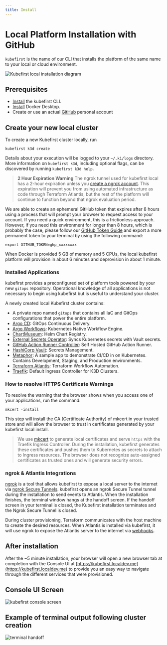 ```yaml
---
title: Install
---
```


# Local Platform Installation with GitHub

`kubefirst` is the name of our CLI that installs the platform of the same name to your local or cloud environment.

![Kubefirst local installation diagram](../../../img/kubefirst/local/kubefirst-cluster-create.png)

## Prerequisites

- [Install](../overview.md#how-to-install-kubefirst-cli) the kubefirst CLI.
- [Install](https://docs.docker.com/get-docker/) Docker Desktop.
- Create or use an actual [GitHub](https://github.com) personal account

## Create your new local cluster

To create a new Kubefirst cluster locally, run

```shell
kubefirst k3d create
```

Details about your execution will be logged to your `~/.k1/logs` directory. More information on `kubefirst k3d`, including optional flags, can be discovered by running `kubefirst k3d help`.

<!-- TODO: [2.0] the above warning is being spiked actively to see if we can remove it from the system as a part of the 2.0 release. confirm when releasing. -->
> **2 Hour Expiration Warning**
> The ngrok tunnel used for kubefirst local has a 2-hour expiration unless you [create a ngrok account](https://dashboard.ngrok.com/signup). This expiration will prevent you from using automated infrastructure as code through Terraform Atlantis, but the rest of the platform will continue to function beyond that ngrok evaluation period.

We are able to create an ephemeral GitHub token that expires after 8 hours using a process that will prompt your browser to request access to your account. If you need a quick environment, this is a frictionless approach. However, if you need this environment for longer than 8 hours, which is probably the case, please follow our [GitHub Token Guide](../../../explore/github-token.md) and export a more permanent token to your terminal by using the following command:

```shell
export GITHUB_TOKEN=ghp_xxxxxxxx
```

When Docker is provided 5 GB of memory and 5 CPUs, the local kubefirst platform will provision in about 6 minutes and deprovision in about 1 minute.

### Installed Applications

kubefirst provides a preconfigured set of platform tools powered by your new `gitops` repository. Operational knowledge of all applications is not necessary to begin using kubefirst but is useful to understand your cluster.

A newly created local Kubefirst cluster contains:

- A private repo named `gitops` that contains all IaC and GitOps configurations that power the entire platform.
- [Argo CD](https://github.com/argoproj/argo-cd): GitOps Continuous Delivery.
- [Argo Workflows](https://argoproj.github.io/argo-workflows/): Kubernetes Native Workflow Engine.
- [ChartMuseum](https://github.com/helm/chartmuseum): Helm Chart Registry.
- [External Secrets Operator](https://github.com/external-secrets/external-secrets): Syncs Kubernetes secrets with Vault secrets.
- [GitHub Action Runner Controller](https://github.com/actions/actions-runner-controller): Self Hosted GitHub Action Runner.
- [HashiCorp Vault](https://github.com/hashicorp/vault): Secrets Management.
- [Metaphor](https://github.com/kubefirst/metaphor): A sample app to demonstrate CI/CD in on Kubernetes. Contains Development, Staging, and Production environments.
- [Terraform Atlantis](https://www.runatlantis.io/): Terraform Workflow Automation.
- [Traefik](https://github.com/traefik/traefik): Default Ingress Controller for K3D Clusters.

### How to resolve HTTPS Certificate Warnings

To resolve the warning that the browser shows when you access one of your applications, run the command:

```shell
mkcert -install
```

This step will install the CA (Certificate Authority) of mkcert in your trusted store and will allow the browser to trust in certificates generated by your kubefirst local install.

> We use [mkcert](https://github.com/FiloSottile/mkcert) to generate local certificates and serve `https` with the Traefik Ingress Controller. During the installation, kubefirst generates these certificates and pushes them to Kubernetes as secrets to attach to Ingress resources. The browser does not recognize auto-assigned certificates as trusted ones and will generate security errors.

### ngrok & Atlantis Integrations

<!-- TODO: 2.0 - check the legitimacy of the above before releasing docs -->
[ngrok](https://ngrok.com/) is a tool that allows kubefirst to expose a local server to the internet via [ngrok Secure Tunnels](https://ngrok.com/docs/secure-tunnels/). kubefirst opens an ngrok Secure Tunnel tunnel during the installation to send events to Atlantis. When the installation finishes, the terminal window hangs at the handoff screen. If the handoff screen in your terminal is closed, the Kubefirst installation terminates and the Ngrok Secure Tunnel is closed.

During cluster provisioning, Terraform communicates with the host machine to create the desired resources. When Atlantis is installed via kubefirst, it will use ngrok to expose the Atlantis server to the internet via [webhooks](https://zapier.com/blog/what-are-webhooks/).

## After installation

After the ~5 minute installation, your browser will open a new browser tab at completion with the Console UI at [https://kubefirst.localdev.me](https://kubefirst.localdev.me) to provide you an easy way to navigate through the different services that were provisioned.

## Console UI Screen

<!-- TODO: [2.0] update with 2.0 console from local -->
![kubefirst console screen](../../../img/kubefirst/local/console.png)

## Example of terminal output following cluster creation

![terminal handoff](../../../img/local/github/handoff-screen.png)
